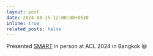 ```yaml
---
layout: post
date: 2024-08-15 12:00:00+0530
inline: true
related_posts: false
---
```


Presented [SMART](https://aclanthology.org/2024.findings-acl.766/) in person at ACL 2024 in Bangkok :smiley: